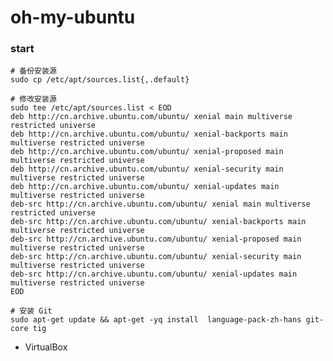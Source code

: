 # oh-my-ubuntu

### start

	# 备份安装源
	sudo cp /etc/apt/sources.list{,.default}

	# 修改安装源
	sudo tee /etc/apt/sources.list < EOD
	deb http://cn.archive.ubuntu.com/ubuntu/ xenial main multiverse restricted universe
	deb http://cn.archive.ubuntu.com/ubuntu/ xenial-backports main multiverse restricted universe
	deb http://cn.archive.ubuntu.com/ubuntu/ xenial-proposed main multiverse restricted universe
	deb http://cn.archive.ubuntu.com/ubuntu/ xenial-security main multiverse restricted universe
	deb http://cn.archive.ubuntu.com/ubuntu/ xenial-updates main multiverse restricted universe
	deb-src http://cn.archive.ubuntu.com/ubuntu/ xenial main multiverse restricted universe
	deb-src http://cn.archive.ubuntu.com/ubuntu/ xenial-backports main multiverse restricted universe
	deb-src http://cn.archive.ubuntu.com/ubuntu/ xenial-proposed main multiverse restricted universe
	deb-src http://cn.archive.ubuntu.com/ubuntu/ xenial-security main multiverse restricted universe
	deb-src http://cn.archive.ubuntu.com/ubuntu/ xenial-updates main multiverse restricted universe
	EOD

	# 安装 Git
	sudo apt-get update && apt-get -yq install  language-pack-zh-hans git-core tig

* VirtualBox
